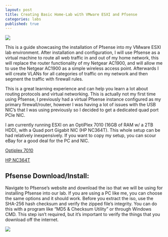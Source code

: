 ```yaml
---
layout: post
title: Creating Basic Home-Lab with VMware ESXI and Pfsense
categories: labs
published: true
---
```


![]({{site.baseurl}}/images/PfSense_logo.png)

This is a guide showcasing the installation of Pfsense into my VMware ESXI lab environment. After installation and configuration, I will use Pfsense as a virtual machine to route all web traffic in and out of my home network, this will replace the router functionality of my Netgear AC1900, and will allow me to use the Netgear AC1900 as a simple wireless access point. Afterwards I will create VLANs for all categories of traffic on my network and then segment the traffic with firewall rules. 

This is a great learning experience and can help you learn a lot about routing protocols and virtual networking. This is actually not my first time using Pfsense, I previously had a virtual Pfsense instance configured as my primary firewall/router, however I was having a lot of issues with the USB NIC’s that I was using previously so I decided to get a dedicated quad port PCIe NIC.  

I am currently running ESXI on an OptiPlex 7010 (16GB of RAM w/ a 2TB HDD), with a Quad port Gigabit NIC (HP NC364T). This whole setup can be had relatively inexpensively. If you want to copy my setup, you can scour eBay for a good deal for the PC and NIC. 

[Optiplex 7010]( https://www.ebay.com/sch/i.html?_from=R40&_trksid=p2380057.m570.l1313&_nkw=optiplex+7010&_sacat=0/)

[HP NC364T]( https://www.ebay.com/sch/i.html?_from=R40&_trksid=p2334524.m570.l1312&_nkw=HP+NC364T&_sacat=0&LH_TitleDesc=0&_osacat=0&_odkw=optiplex+7010/)

## Pfsense Download/Install:
Navigate to Pfsense’s website and download the iso that we will be using for installing Pfsense into our lab. If you are using a PC like me, you can choose the same options and it should work. Before you extract the iso, use the SHA-256 hash checksum and verify the zipped file’s integrity. You can do this with a program like “MD5 & Checksum Utility” or through Windows CMD. This step isn’t required, but it’s important to verify the things that you download off the internet.

![]({{site.baseurl}}/images/pfsensedownload.png)	





